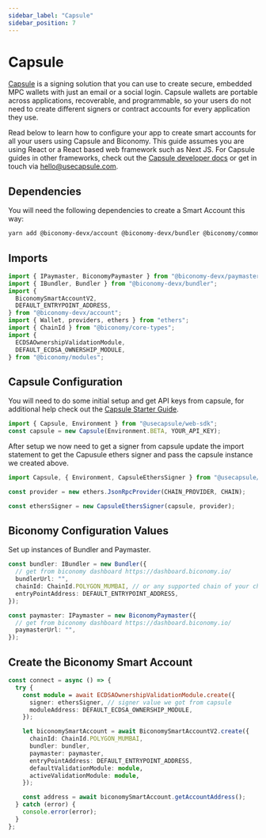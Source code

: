 ```yaml
---
sidebar_label: "Capsule"
sidebar_position: 7
---
```


# Capsule

[Capsule](https://usecapsule.com/) is a signing solution that you can use to create secure, embedded MPC wallets with just an email or a social login. Capsule wallets are portable across applications, recoverable, and programmable, so your users do not need to create different signers or contract accounts for every application they use.

Read below to learn how to configure your app to create smart accounts for all your users using Capsule and Biconomy. This guide assumes you are using React or a React based web framework such as Next JS. For Capsule guides in other frameworks, check out the [Capsule developer docs](https://docs.usecapsule.com) or get in touch via hello@usecapsule.com.

## Dependencies

You will need the following dependencies to create a Smart Account this way:

```bash
yarn add @biconomy-devx/account @biconomy-devx/bundler @biconomy/common @biconomy/core-types @biconomy/modules @biconomy-devx/paymaster @usecapsule/web-sdk ethers@5.7.2
```

## Imports

```typescript
import { IPaymaster, BiconomyPaymaster } from "@biconomy-devx/paymaster";
import { IBundler, Bundler } from "@biconomy-devx/bundler";
import {
  BiconomySmartAccountV2,
  DEFAULT_ENTRYPOINT_ADDRESS,
} from "@biconomy-devx/account";
import { Wallet, providers, ethers } from "ethers";
import { ChainId } from "@biconomy/core-types";
import {
  ECDSAOwnershipValidationModule,
  DEFAULT_ECDSA_OWNERSHIP_MODULE,
} from "@biconomy/modules";
```

## Capsule Configuration

You will need to do some initial setup and get API keys from capsule, for additional help check out the [Capsule Starter Guide](https://docs.usecapsule.com/getting-started/initial-setup).

```typescript
import { Capsule, Environment } from "@usecapsule/web-sdk";
const capsule = new Capsule(Environment.BETA, YOUR_API_KEY);
```

After setup we now need to get a signer from capsule update the import statement to get the Capusule ethers signer and pass the capsule instance we created above.

```typescript
import Capsule, { Environment, CapsuleEthersSigner } from "@usecapsule/web-sdk";

const provider = new ethers.JsonRpcProvider(CHAIN_PROVIDER, CHAIN);

const ethersSigner = new CapsuleEthersSigner(capsule, provider);
```

## Biconomy Configuration Values

Set up instances of Bundler and Paymaster.

```typescript
const bundler: IBundler = new Bundler({
  // get from biconomy dashboard https://dashboard.biconomy.io/
  bundlerUrl: "",
  chainId: ChainId.POLYGON_MUMBAI, // or any supported chain of your choice
  entryPointAddress: DEFAULT_ENTRYPOINT_ADDRESS,
});

const paymaster: IPaymaster = new BiconomyPaymaster({
  // get from biconomy dashboard https://dashboard.biconomy.io/
  paymasterUrl: "",
});
```

## Create the Biconomy Smart Account

```typescript
const connect = async () => {
  try {
    const module = await ECDSAOwnershipValidationModule.create({
      signer: ethersSigner, // signer value we got from capsule
      moduleAddress: DEFAULT_ECDSA_OWNERSHIP_MODULE,
    });

    let biconomySmartAccount = await BiconomySmartAccountV2.create({
      chainId: ChainId.POLYGON_MUMBAI,
      bundler: bundler,
      paymaster: paymaster,
      entryPointAddress: DEFAULT_ENTRYPOINT_ADDRESS,
      defaultValidationModule: module,
      activeValidationModule: module,
    });

    const address = await biconomySmartAccount.getAccountAddress();
  } catch (error) {
    console.error(error);
  }
};
```
